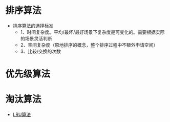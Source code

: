 # 排序算法
* 排序算法的选择标准
  * 1、时间复杂度。平均/最坏/最好场景下复杂度是可变化的。需要根据实际的场景灵活判断
  * 2、空间复杂度（原地排序的概念，整个排序过程中不额外申请空间）
  * 3、比较/交换的次数


# 优先级算法


# 淘汰算法
* [LRU算法](%E6%B7%98%E6%B1%B0%E7%AE%97%E6%B3%95%2FLRUCache.java)
